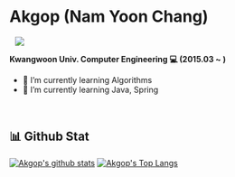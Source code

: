 # Akgop (Nam Yoon Chang)

<a href="https://akgop.github.io/">
    <img 
        src="http://img.shields.io/badge/-Github%20Blog-181717?style=flat&logo=github&link=https://akgop.github.io/"
        style="height : auto; margin-left : 10px; margin-right : 10px;"/>
</a>

**Kwangwoon Univ. Computer Engineering :computer: (2015.03 ~ )**
- :page_with_curl: I’m currently learning Algorithms
- :page_with_curl: I’m currently learning Java, Spring
<br>

## :bar_chart: Github Stat
[![Akgop's github stats](https://github-readme-stats.vercel.app/api?username=Akgop&show_icons=true&count_private=true&theme=gruvbox)](https://github.com/anuraghazra/github-readme-stats)
[![Akgop's Top Langs](https://github-readme-stats.vercel.app/api/top-langs/?username=Akgop&layout=compact&theme=gruvbox)](https://github.com/anuraghazra/github-readme-stats)

<!--
**Akgop/Akgop** is a ✨ _special_ ✨ repository because its `README.md` (this file) appears on your GitHub profile.

Here are some ideas to get you started:

- 🔭 I’m currently working on ...
- 🌱 I’m currently learning ...
- 👯 I’m looking to collaborate on ...
- 🤔 I’m looking for help with ...
- 💬 Ask me about ...
- 📫 How to reach me: ...
- 😄 Pronouns: ...
- ⚡ Fun fact: ...
-->
